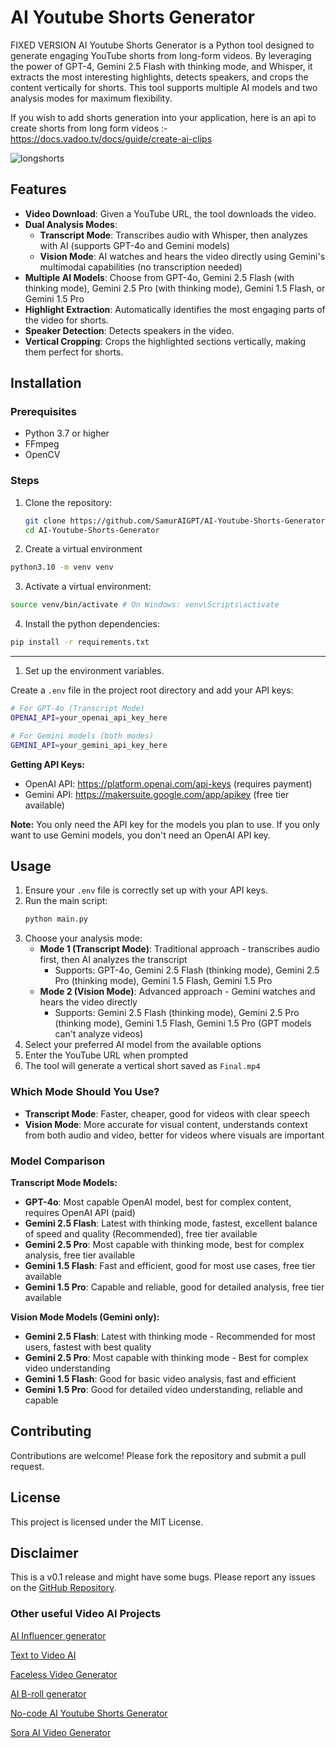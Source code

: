 # AI Youtube Shorts Generator
FIXED VERSION
AI Youtube Shorts Generator is a Python tool designed to generate engaging YouTube shorts from long-form videos. By leveraging the power of GPT-4, Gemini 2.5 Flash with thinking mode, and Whisper, it extracts the most interesting highlights, detects speakers, and crops the content vertically for shorts. This tool supports multiple AI models and two analysis modes for maximum flexibility.

If you wish to add shorts generation into your application, here is an api to create shorts from long form videos :- https://docs.vadoo.tv/docs/guide/create-ai-clips

![longshorts](https://github.com/user-attachments/assets/3f5d1abf-bf3b-475f-8abf-5e253003453a)

## Features

- **Video Download**: Given a YouTube URL, the tool downloads the video.
- **Dual Analysis Modes**:
  - **Transcript Mode**: Transcribes audio with Whisper, then analyzes with AI (supports GPT-4o and Gemini models)
  - **Vision Mode**: AI watches and hears the video directly using Gemini's multimodal capabilities (no transcription needed)
- **Multiple AI Models**: Choose from GPT-4o, Gemini 2.5 Flash (with thinking mode), Gemini 2.5 Pro (with thinking mode), Gemini 1.5 Flash, or Gemini 1.5 Pro
- **Highlight Extraction**: Automatically identifies the most engaging parts of the video for shorts.
- **Speaker Detection**: Detects speakers in the video.
- **Vertical Cropping**: Crops the highlighted sections vertically, making them perfect for shorts.

## Installation

### Prerequisites

- Python 3.7 or higher
- FFmpeg
- OpenCV

### Steps

1. Clone the repository:

   ```bash
   git clone https://github.com/SamurAIGPT/AI-Youtube-Shorts-Generator.git
   cd AI-Youtube-Shorts-Generator
   ```

2. Create a virtual environment

```bash
python3.10 -m venv venv
```

3. Activate a virtual environment:

```bash
source venv/bin/activate # On Windows: venv\Scripts\activate
```

4. Install the python dependencies:

```bash
pip install -r requirements.txt
```
---

1. Set up the environment variables.

Create a `.env` file in the project root directory and add your API keys:

```bash
# For GPT-4o (Transcript Mode)
OPENAI_API=your_openai_api_key_here

# For Gemini models (both modes)
GEMINI_API=your_gemini_api_key_here
```

**Getting API Keys:**
- OpenAI API: https://platform.openai.com/api-keys (requires payment)
- Gemini API: https://makersuite.google.com/app/apikey (free tier available)

**Note:** You only need the API key for the models you plan to use. If you only want to use Gemini models, you don't need an OpenAI API key.

## Usage

1. Ensure your `.env` file is correctly set up with your API keys.
2. Run the main script:
   ```bash
   python main.py
   ```
3. Choose your analysis mode:
   - **Mode 1 (Transcript Mode)**: Traditional approach - transcribes audio first, then AI analyzes the transcript
     - Supports: GPT-4o, Gemini 2.5 Flash (thinking mode), Gemini 2.5 Pro (thinking mode), Gemini 1.5 Flash, Gemini 1.5 Pro
   - **Mode 2 (Vision Mode)**: Advanced approach - Gemini watches and hears the video directly
     - Supports: Gemini 2.5 Flash (thinking mode), Gemini 2.5 Pro (thinking mode), Gemini 1.5 Flash, Gemini 1.5 Pro (GPT models can't analyze videos)
4. Select your preferred AI model from the available options
5. Enter the YouTube URL when prompted
6. The tool will generate a vertical short saved as `Final.mp4`

### Which Mode Should You Use?

- **Transcript Mode**: Faster, cheaper, good for videos with clear speech
- **Vision Mode**: More accurate for visual content, understands context from both audio and video, better for videos where visuals are important

### Model Comparison

**Transcript Mode Models:**
- **GPT-4o**: Most capable OpenAI model, best for complex content, requires OpenAI API (paid)
- **Gemini 2.5 Flash**: Latest with thinking mode, fastest, excellent balance of speed and quality (Recommended), free tier available
- **Gemini 2.5 Pro**: Most capable with thinking mode, best for complex analysis, free tier available
- **Gemini 1.5 Flash**: Fast and efficient, good for most use cases, free tier available
- **Gemini 1.5 Pro**: Capable and reliable, good for detailed analysis, free tier available

**Vision Mode Models (Gemini only):**
- **Gemini 2.5 Flash**: Latest with thinking mode - Recommended for most users, fastest with best quality
- **Gemini 2.5 Pro**: Most capable with thinking mode - Best for complex video understanding
- **Gemini 1.5 Flash**: Good for basic video analysis, fast and efficient
- **Gemini 1.5 Pro**: Good for detailed video understanding, reliable and capable

## Contributing

Contributions are welcome! Please fork the repository and submit a pull request.

## License

This project is licensed under the MIT License.

## Disclaimer

This is a v0.1 release and might have some bugs. Please report any issues on the [GitHub Repository](https://github.com/SamurAIGPT/AI-Youtube-Shorts-Generator).

### Other useful Video AI Projects

[AI Influencer generator](https://github.com/SamurAIGPT/AI-Influencer-Generator)

[Text to Video AI](https://github.com/SamurAIGPT/Text-To-Video-AI)

[Faceless Video Generator](https://github.com/SamurAIGPT/Faceless-Video-Generator)

[AI B-roll generator](https://github.com/Anil-matcha/AI-B-roll)

[No-code AI Youtube Shorts Generator](https://www.vadoo.tv/clip-youtube-video)

[Sora AI Video Generator](https://www.vadoo.tv/sora-ai-video-generator)
